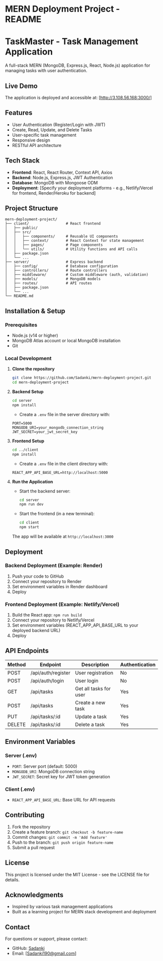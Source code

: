 # MERN Deployment Project - README

# TaskMaster - Task Management Application

A full-stack MERN (MongoDB, Express.js, React, Node.js) application for managing tasks with user authentication.

## Live Demo

The application is deployed and accessible at: [http://3.108.56.168:3000/]

## Features

- User Authentication (Register/Login with JWT)
- Create, Read, Update, and Delete Tasks
- User-specific task management
- Responsive design
- RESTful API architecture

## Tech Stack

- **Frontend**: React, React Router, Context API, Axios
- **Backend**: Node.js, Express.js, JWT Authentication
- **Database**: MongoDB with Mongoose ODM
- **Deployment**: [Specify your deployment platforms - e.g., Netlify/Vercel for frontend, Render/Heroku for backend]

## Project Structure

```
mern-deployment-project/
├── client/                 # React frontend
│   ├── public/
│   ├── src/
│   │   ├── components/     # Reusable UI components
│   │   ├── context/        # React Context for state management
│   │   ├── pages/          # Page components
│   │   └── utils/          # Utility functions and API calls
│   ├── package.json
│   └── ...
├── server/                 # Express backend
│   ├── config/             # Database configuration
│   ├── controllers/        # Route controllers
│   ├── middleware/         # Custom middleware (auth, validation)
│   ├── models/             # MongoDB models
│   ├── routes/             # API routes
│   ├── package.json
│   └── ...
└── README.md
```

## Installation & Setup

### Prerequisites
- Node.js (v14 or higher)
- MongoDB Atlas account or local MongoDB installation
- Git

### Local Development

1. **Clone the repository**
   ```bash
   git clone https://github.com/Sadanki/mern-deployment-project.git
   cd mern-deployment-project
   ```

2. **Backend Setup**
   ```bash
   cd server
   npm install
   ```
   
   - Create a `.env` file in the server directory with:
   ```
   PORT=5000
   MONGODB_URI=your_mongodb_connection_string
   JWT_SECRET=your_jwt_secret_key
   ```

3. **Frontend Setup**
   ```bash
   cd ../client
   npm install
   ```
   
   - Create a `.env` file in the client directory with:
   ```
   REACT_APP_API_BASE_URL=http://localhost:5000
   ```

4. **Run the Application**
   - Start the backend server:
     ```bash
     cd server
     npm run dev
     ```
   - Start the frontend (in a new terminal):
     ```bash
     cd client
     npm start
     ```
   
   The app will be available at `http://localhost:3000`

## Deployment

### Backend Deployment (Example: Render)
1. Push your code to GitHub
2. Connect your repository to Render
3. Set environment variables in Render dashboard
4. Deploy

### Frontend Deployment (Example: Netlify/Vercel)
1. Build the React app: `npm run build`
2. Connect your repository to Netlify/Vercel
3. Set environment variables (REACT_APP_API_BASE_URL to your deployed backend URL)
4. Deploy

## API Endpoints

| Method | Endpoint | Description | Authentication |
|--------|----------|-------------|----------------|
| POST | /api/auth/register | User registration | No |
| POST | /api/auth/login | User login | No |
| GET | /api/tasks | Get all tasks for user | Yes |
| POST | /api/tasks | Create a new task | Yes |
| PUT | /api/tasks/:id | Update a task | Yes |
| DELETE | /api/tasks/:id | Delete a task | Yes |

## Environment Variables

### Server (.env)
- `PORT`: Server port (default: 5000)
- `MONGODB_URI`: MongoDB connection string
- `JWT_SECRET`: Secret key for JWT token generation

### Client (.env)
- `REACT_APP_API_BASE_URL`: Base URL for API requests

## Contributing

1. Fork the repository
2. Create a feature branch: `git checkout -b feature-name`
3. Commit changes: `git commit -m 'Add feature'`
4. Push to the branch: `git push origin feature-name`
5. Submit a pull request

## License

This project is licensed under the MIT License - see the LICENSE file for details.

## Acknowledgments

- Inspired by various task management applications
- Built as a learning project for MERN stack development and deployment

## Contact

For questions or support, please contact:
- GitHub: [Sadanki](https://github.com/Sadanki)
- Email: [Sadanki190@gmail.com]